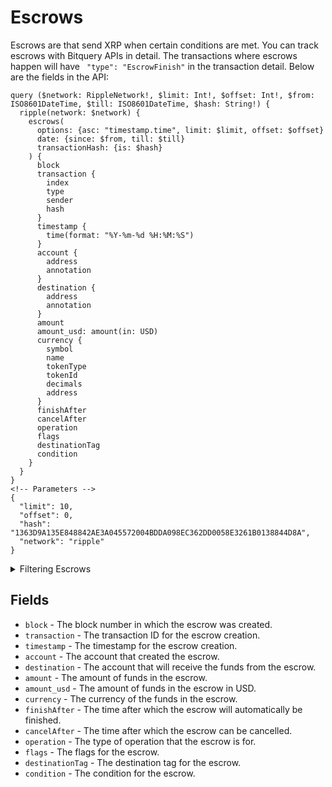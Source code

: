 # Escrows

Escrows are that send XRP when certain conditions are met. You can track escrows with Bitquery APIs in detail. The transactions where escrows happen will have ` "type": "EscrowFinish"` in the transaction detail.
Below are the fields in the API:

```
query ($network: RippleNetwork!, $limit: Int!, $offset: Int!, $from: ISO8601DateTime, $till: ISO8601DateTime, $hash: String!) {
  ripple(network: $network) {
    escrows(
      options: {asc: "timestamp.time", limit: $limit, offset: $offset}
      date: {since: $from, till: $till}
      transactionHash: {is: $hash}
    ) {
      block
      transaction {
        index
        type
        sender
        hash
      }
      timestamp {
        time(format: "%Y-%m-%d %H:%M:%S")
      }
      account {
        address
        annotation
      }
      destination {
        address
        annotation
      }
      amount
      amount_usd: amount(in: USD)
      currency {
        symbol
        name
        tokenType
        tokenId
        decimals
        address
      }
      finishAfter
      cancelAfter
      operation
      flags
      destinationTag
      condition
    }
  }
}
<!-- Parameters -->
{
  "limit": 10,
  "offset": 0,
  "hash": "1363D9A135E848842AE3A045572004BDDA098EC362DD0058E3261B0138844D8A",
  "network": "ripple"
}
```

<details><summary>Filtering Escrows</summary>

- **options** - This field allows you to specify the order of the results and the number of results to return.

- **date** - This field allows you to filter the results by time range.

- **transactionHash** - This field allows you to filter the results by a specific transaction hash.

- **transactionType** - This field allows you to filter the results by a specific transaction type.

- **transactionSender** - This field allows you to filter the results by a specific account.

- **transactionIndex** - This field allows you to filter the results in a specific transaction index.

- **time** - This field allows you to filter the results at a specific time.

- **sourceTag** - This field allows you to filter the results with a specific source tag.

- **prevTxnId** - This field allows you to filter the results as a result of a previous transaction.

- **prevLedgerSequence** - This field allows you to filter the results as a result of a previous transaction with a specific ledger sequence.

- **operation** - This field allows you to filter the results for a specific operation.

- **flags** - This field allows you to filter the results to escrows that have specific flags set.

- **finishAfter** - This field allows you to filter the results to escrows that will automatically be finished after a specific time.

- **destinationTag** - This field allows you to filter the results to escrows that have a specific destination tag.

- **destination** - This field allows you to filter the results to escrows that are being sent to a specific account.

- **currencySymbol** - This field allows you to filter the results to escrows that are denominated in a specific currency.

- **condition** - This field allows you to filter the results to escrows that have a specific condition.

- **cancelAfter** - This field allows you to filter the results to escrows that can be cancelled after a specific time.

- **block** - This field allows you to filter the results in a specific block.

- **any** - A catch-all filter (OR Logic) that can be used to filter the results by any of the other fields.

- **amount** - This field allows you to filter the results to escrows that have a specific amount.

- **account** - This field allows you to filter the results by a specific a
</details>

## Fields

- `block` - The block number in which the escrow was created.
- `transaction` - The transaction ID for the escrow creation.
- `timestamp` - The timestamp for the escrow creation.
- `account` - The account that created the escrow.
- `destination` - The account that will receive the funds from the escrow.
- `amount` - The amount of funds in the escrow.
- `amount_usd` - The amount of funds in the escrow in USD.
- `currency` - The currency of the funds in the escrow.
- `finishAfter` - The time after which the escrow will automatically be finished.
- `cancelAfter` - The time after which the escrow can be cancelled.
- `operation` - The type of operation that the escrow is for.
- `flags` - The flags for the escrow.
- `destinationTag` - The destination tag for the escrow.
- `condition` - The condition for the escrow.
